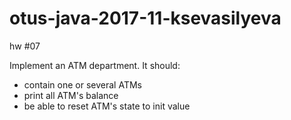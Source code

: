 # otus-java-2017-11-ksevasilyeva

hw #07

Implement an ATM department.
It should:
- contain one or several ATMs
- print all ATM's balance
- be able to reset ATM's state to init value